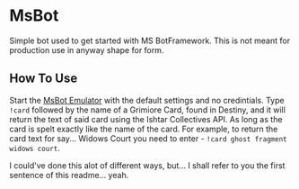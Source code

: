 MsBot
=====
Simple bot used to get started with MS BotFramework. This is not meant for production use in anyway shape for form.

## How To Use
Start the [MsBot Emulator](https://emulator.botframework.com/) with the default settings and no credintials. Type `!card` followed by the name of a Grimiore Card, found in Destiny, and it will return the text of said card using the Ishtar Collectives API. As long as the card is spelt exactly like the name of the card. For example, to return the card text for say... Widows Court you need to enter - `!card ghost fragment widows court`. 

I could've done this alot of different ways, but... I shall refer to you the first sentence of this readme... yeah.